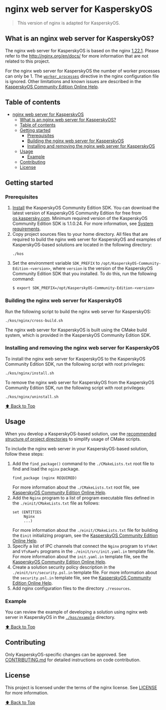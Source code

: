 # nginx web server for KasperskyOS

>This version of nginx is adapted for KasperskyOS.

## What is an nginx web server for KasperskyOS?

The nginx web server for KasperskyOS is based on the nginx [1.22.1](https://github.com/nginx/nginx/tree/branches/stable-1.22). Please refer to the <http://nginx.org/en/docs/> for more information that are not related to this project.

For the nginx web server for KasperskyOS the number of worker processes can only be 1. The [`worker_processes`](http://nginx.org/en/docs/ngx_core_module.html#worker_processes) directive in the nginx configuration file is ignored. Other limitations and known issues are described in the [KasperskyOS Community Edition Online Help](https://support.kaspersky.com/help/KCE/1.1/en-US/limitations_and_known_problems.htm).

## Table of contents

- [nginx web server for KasperskyOS](#nginx-web-server-for-kasperskyos)
  - [What is an nginx web server for KasperskyOS?](#what-is-an-nginx-web-server-for-kasperskyos)
  - [Table of contents](#table-of-contents)
  - [Getting started](#getting-started)
    - [Prerequisites](#prerequisites)
    - [Building the nginx web server for KasperskyOS](#building-the-nginx-web-server-for-kasperskyos)
    - [Installing and removing the nginx web server for KasperskyOS](#installing-and-removing-the-nginx-web-server-for-kasperskyos)
  - [Usage](#usage)
    - [Example](#example)
  - [Contributing](#contributing)
  - [License](#license)

## Getting started

### Prerequisites

1. [Install](https://support.kaspersky.com/help/KCE/1.1/en-US/sdk_install_and_remove.htm) the KasperskyOS Community Edition SDK. You can download the latest version of KasperskyOS Community Edition for free from [os.kaspersky.com](https://os.kaspersky.com/development/). Minimum required version of the KasperskyOS Community Edition SDK is 1.1.0.24. For more information, see [System requirements](https://support.kaspersky.com/help/KCE/1.1/en-US/system_requirements.htm).
1. Copy project sources files to your home directory. All files that are required to build the nginx web server for KasperskyOS and examples of KasperskyOS-based solutions are located in the following directory:
   ```
   ./kos
   ```
1. Set the environment variable `SDK_PREFIX` to `/opt/KasperskyOS-Community-Edition-<version>`, where `version` is the version of the KasperskyOS Community Edition SDK that you installed. To do this, run the following command:
   ```
   $ export SDK_PREFIX=/opt/KasperskyOS-Community-Edition-<version>
   ```

### Building the nginx web server for KasperskyOS

Run the following script to build the nginx web server for KasperskyOS:
```
./kos/nginx/cross-build.sh
```
The nginx web server for KasperskyOS is built using the CMake build system, which is provided in the KasperskyOS Community Edition SDK.

### Installing and removing the nginx web server for KasperskyOS

To install the nginx web server for KasperskyOS to the KasperskyOS Community Edition SDK, run the following script with root privileges:
```
./kos/nginx/install.sh
```

To remove the nginx web server for KasperskyOS from the KasperskyOS Community Edition SDK, run the following script with root privileges:
```
./kos/nginx/uninstall.sh
```

[⬆ Back to Top](#Table-of-contents)

## Usage

When you develop a KasperskyOS-based solution, use the [recommended structure of project directories](https://support.kaspersky.com/help/KCE/1.1/en-US/cmake_using_sdk_cmake.htm) to simplify usage of CMake scripts.

To include the nginx web server in your KasperskyOS-based solution, follow these steps:

1. Add the `find_package()` command to the `./CMakeLists.txt` root file to find and load the `nginx` package.
   ```
   find_package (nginx REQUIRED)
   ```
   For more information about the `./CMakeLists.txt` root file, see [KasperskyOS Community Edition Online Help](https://support.kaspersky.com/help/KCE/1.1/en-US/cmake_lists_root.htm).
1. Add the `Nginx` program to a list of program executable files defined in the `./einit/CMakeLists.txt` file as follows:
   ```
   set (ENTITIES
        Nginx
        ...)
   ```
   For more information about the `./einit/CMakeLists.txt` file for building the `Einit` initializing program, see the [KasperskyOS Community Edition Online Help](https://support.kaspersky.com/help/KCE/1.1/en-US/cmake_lists_einit.htm).
1. Specify a list of IPC channels that connect the `Nginx` program to `VfsNet` and `VfsRamFs` programs in the `./einit/src/init.yaml.in` template file. For more information about the `init.yaml.in` template file, see the [KasperskyOS Community Edition Online Help](https://support.kaspersky.com/help/KCE/1.1/en-US/cmake_yaml_templates.htm).
1. Create a solution security policy description in the `./einit/src/security.psl.in` template file. For more information about the `security.psl.in` template file, see the [KasperskyOS Community Edition Online Help](https://support.kaspersky.com/help/KCE/1.1/en-US/cmake_psl_templates.htm).
1. Add nginx configuration files to the directory `./resources`.

### Example

You can review the example of developing a solution using nginx web server in KasperskyOS in the [`./kos/example`](kos/example) directory.

[⬆ Back to Top](#Table-of-contents)

## Contributing

Only KasperskyOS-specific changes can be approved. See [CONTRIBUTING.md](CONTRIBUTING.md) for detailed instructions on code contribution.

## License

This project is licensed under the terms of the nginx license. See [LICENSE](LICENSE) for more information.

[⬆ Back to Top](#Table-of-contents)
